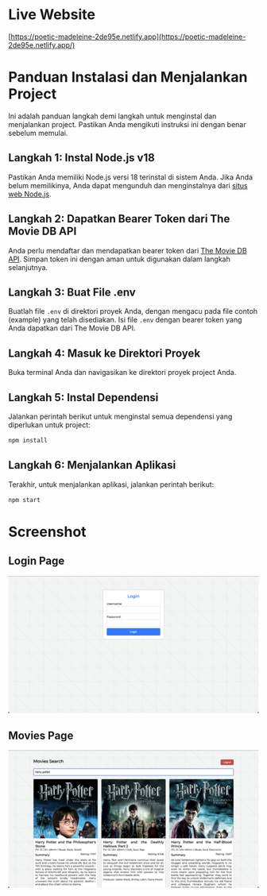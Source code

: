 # Live Website
[https://poetic-madeleine-2de95e.netlify.app](https://poetic-madeleine-2de95e.netlify.app/)

# Panduan Instalasi dan Menjalankan Project

Ini adalah panduan langkah demi langkah untuk menginstal dan menjalankan project. Pastikan Anda mengikuti instruksi ini dengan benar sebelum memulai.

## Langkah 1: Instal Node.js v18

Pastikan Anda memiliki Node.js versi 18 terinstal di sistem Anda. Jika Anda belum memilikinya, Anda dapat mengunduh dan menginstalnya dari [situs web Node.js](https://nodejs.org/en).

## Langkah 2: Dapatkan Bearer Token dari The Movie DB API

Anda perlu mendaftar dan mendapatkan bearer token dari [The Movie DB API](https://www.themoviedb.org/). Simpan token ini dengan aman untuk digunakan dalam langkah selanjutnya.

## Langkah 3: Buat File .env

Buatlah file `.env` di direktori proyek Anda, dengan mengacu pada file contoh (example) yang telah disediakan. Isi file `.env` dengan bearer token yang Anda dapatkan dari The Movie DB API.

## Langkah 4: Masuk ke Direktori Proyek

Buka terminal Anda dan navigasikan ke direktori proyek project Anda.

## Langkah 5: Instal Dependensi

Jalankan perintah berikut untuk menginstal semua dependensi yang diperlukan untuk project:

```bash
npm install
```

## Langkah 6: Menjalankan Aplikasi

Terakhir, untuk menjalankan aplikasi, jalankan perintah berikut:

```bash
npm start
```

# Screenshot

## Login Page
![Login Page](https://raw.githubusercontent.com/fadzrinmadu/hosted-assets/master/skill-test/ss-login.png)

## Movies Page
![Login Page](https://raw.githubusercontent.com/fadzrinmadu/hosted-assets/master/skill-test/ss-movies.png)

